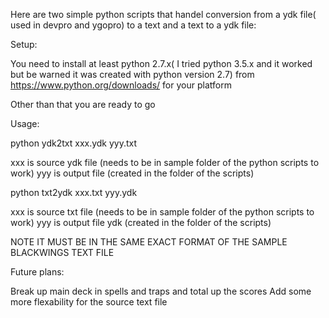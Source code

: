 Here are two simple python scripts that handel conversion from a ydk file( used in devpro and ygopro) to a text and a text to a ydk file:

Setup:

You need to install at least python 2.7.x( I tried python 3.5.x and it worked but be warned it was created with python version 2.7) from https://www.python.org/downloads/ for your platform


Other than that you are ready to go

Usage:

python ydk2txt xxx.ydk yyy.txt

xxx is source ydk file (needs to be in sample folder of the python scripts to work)
yyy is output file (created in the folder of the scripts)

python txt2ydk xxx.txt yyy.ydk

xxx is source txt file (needs to be in sample folder of the python scripts to work)
yyy is output file ydk (created in the folder of the scripts)

NOTE IT MUST BE IN THE SAME EXACT FORMAT OF THE SAMPLE BLACKWINGS TEXT FILE

Future plans:

Break up main deck in spells and traps and total up the scores
Add some more flexability for the source text file
